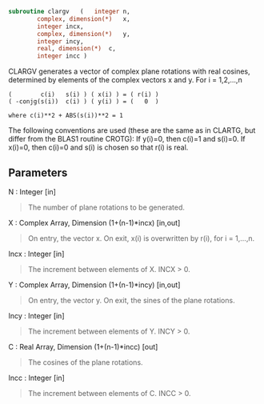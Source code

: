 ```fortran
subroutine clargv	(	integer	n,
		complex, dimension(*)	x,
		integer	incx,
		complex, dimension(*)	y,
		integer	incy,
		real, dimension(*)	c,
		integer	incc )
```

 CLARGV generates a vector of complex plane rotations with real
 cosines, determined by elements of the complex vectors x and y.
 For i = 1,2,...,n

    (        c(i)   s(i) ) ( x(i) ) = ( r(i) )
    ( -conjg(s(i))  c(i) ) ( y(i) ) = (   0  )

    where c(i)**2 + ABS(s(i))**2 = 1

 The following conventions are used (these are the same as in CLARTG,
 but differ from the BLAS1 routine CROTG):
    If y(i)=0, then c(i)=1 and s(i)=0.
    If x(i)=0, then c(i)=0 and s(i) is chosen so that r(i) is real.

## Parameters
N : Integer [in]
> The number of plane rotations to be generated.

X : Complex Array, Dimension (1+(n-1)*incx) [in,out]
> On entry, the vector x.
> On exit, x(i) is overwritten by r(i), for i = 1,...,n.

Incx : Integer [in]
> The increment between elements of X. INCX > 0.

Y : Complex Array, Dimension (1+(n-1)*incy) [in,out]
> On entry, the vector y.
> On exit, the sines of the plane rotations.

Incy : Integer [in]
> The increment between elements of Y. INCY > 0.

C : Real Array, Dimension (1+(n-1)*incc) [out]
> The cosines of the plane rotations.

Incc : Integer [in]
> The increment between elements of C. INCC > 0.

